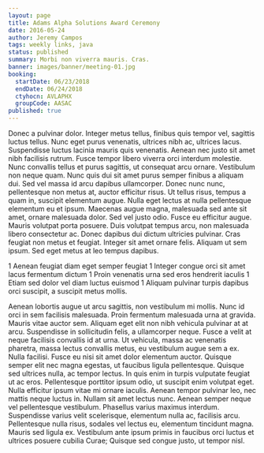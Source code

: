 ```yaml
---
layout: page
title: Adams Alpha Solutions Award Ceremony
date: 2016-05-24
author: Jeremy Campos
tags: weekly links, java
status: published
summary: Morbi non viverra mauris. Cras.
banner: images/banner/meeting-01.jpg
booking:
  startDate: 06/23/2018
  endDate: 06/24/2018
  ctyhocn: AVLAPHX
  groupCode: AASAC
published: true
---
```

Donec a pulvinar dolor. Integer metus tellus, finibus quis tempor vel, sagittis luctus tellus. Nunc eget purus venenatis, ultrices nibh ac, ultrices lacus. Suspendisse luctus lacinia mauris quis venenatis. Aenean nec justo sit amet nibh facilisis rutrum. Fusce tempor libero viverra orci interdum molestie. Nunc convallis tellus et purus sagittis, ut consequat arcu ornare. Vestibulum non neque quam. Nunc quis dui sit amet purus semper finibus a aliquam dui. Sed vel massa id arcu dapibus ullamcorper. Donec nunc nunc, pellentesque non metus at, auctor efficitur risus. Ut tellus risus, tempus a quam in, suscipit elementum augue. Nulla eget lectus at nulla pellentesque elementum eu et ipsum. Maecenas augue magna, malesuada sed ante sit amet, ornare malesuada dolor.
Sed vel justo odio. Fusce eu efficitur augue. Mauris volutpat porta posuere. Duis volutpat tempus arcu, non malesuada libero consectetur ac. Donec dapibus dui dictum ultricies pulvinar. Cras feugiat non metus et feugiat. Integer sit amet ornare felis. Aliquam ut sem ipsum. Sed eget metus at leo tempus dapibus.

1 Aenean feugiat diam eget semper feugiat
1 Integer congue orci sit amet lacus fermentum dictum
1 Proin venenatis urna sed eros hendrerit iaculis
1 Etiam sed dolor vel diam luctus euismod
1 Aliquam pulvinar turpis dapibus orci suscipit, a suscipit metus mollis.

Aenean lobortis augue ut arcu sagittis, non vestibulum mi mollis. Nunc id orci in sem facilisis malesuada. Proin fermentum malesuada urna at gravida. Mauris vitae auctor sem. Aliquam eget elit non nibh vehicula pulvinar at at arcu. Suspendisse in sollicitudin felis, a ullamcorper neque. Fusce a velit at neque facilisis convallis id at urna. Ut vehicula, massa ac venenatis pharetra, massa lectus convallis metus, eu vestibulum augue sem a ex. Nulla facilisi. Fusce eu nisi sit amet dolor elementum auctor. Quisque semper elit nec magna egestas, ut faucibus ligula pellentesque. Quisque sed ultrices nulla, ac tempor lectus. In quis enim in turpis vulputate feugiat ut ac eros. Pellentesque porttitor ipsum odio, ut suscipit enim volutpat eget.
Nulla efficitur ipsum vitae mi ornare iaculis. Aenean tempor pulvinar leo, nec mattis neque luctus in. Nullam sit amet lectus nunc. Aenean semper neque vel pellentesque vestibulum. Phasellus varius maximus interdum. Suspendisse varius velit scelerisque, elementum nulla ac, facilisis arcu. Pellentesque nulla risus, sodales vel lectus eu, elementum tincidunt magna. Mauris sed ligula ex. Vestibulum ante ipsum primis in faucibus orci luctus et ultrices posuere cubilia Curae; Quisque sed congue justo, ut tempor nisl.
